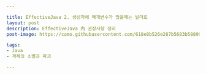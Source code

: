```yaml
---

title: EffectiveJava 2. 생성자에 매개변수가 많을때는 빌더로
layout: post
description: EffectiveJava 內 권장사항 정리
post-image: https://camo.githubusercontent.com/618e8b526e287b5683b58899ee932ae3b67f21840d421c216d2db0cfdb93c257/68747470733a2f2f63646e2e69636f6e2d69636f6e732e636f6d2f69636f6e73322f323639392f504e472f3531322f6a6176615f6c6f676f5f69636f6e5f3136383630392e706e67

tags:
- Java
- 객체의 소멸과 파괴

---
```


